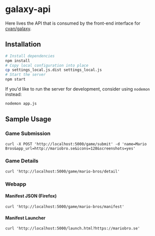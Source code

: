 # galaxy-api

Here lives the API that is consumed by the front-end interface for
[cvan/galaxy](cvan/galaxy).


## Installation

```bash
# Install dependencies
npm install
# Copy local configuration into place
cp settings_local.js.dist settings_local.js
# Start the server
npm start
```

If you'd like to run the server for development, consider using `nodemon` instead:

```bash
nodemon app.js
```


## Sample Usage

### Game Submission

    curl -X POST 'http://localhost:5000/game/submit' -d 'name=Mario Bros&app_url=http://mariobro.se&icons=128&screenshots=yes'

### Game Details

    curl 'http://localhost:5000/game/mario-bros/detail'

### Webapp

#### Manifest JSON (Firefox)

    curl 'http://localhost:5000/game/mario-bros/manifest'

#### Manifest Launcher

    curl 'http://localhost:5000/launch.html?https://mariobro.se'
